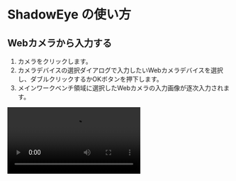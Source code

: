 # ShadowEye の使い方

## Webカメラから入力する

1. カメラをクリックします。
2. カメラデバイスの選択ダイアログで入力したいWebカメラデバイスを選択し、ダブルクリックするかOKボタンを押下します。
3. メインワークベンチ領域に選択したWebカメラの入力画像が逐次入力されます。

![input_from_webcam](https://github.com/dhq-boiler/ShadowEye/blob/develop/WebComponents/input_from_webcam.mp4)